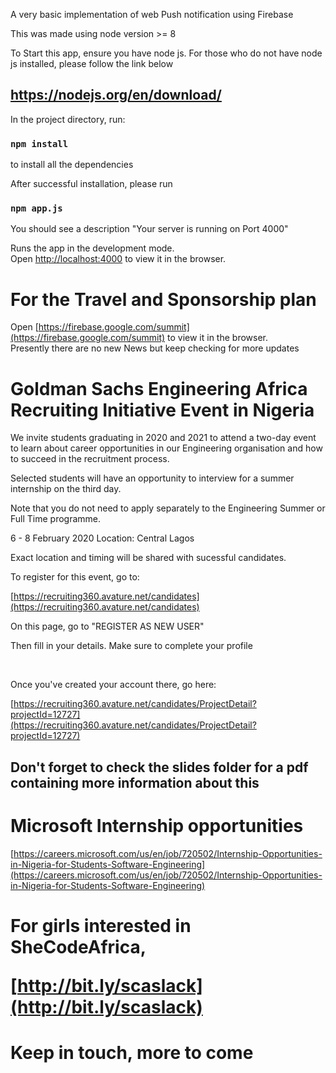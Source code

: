 
A very basic implementation of web Push notification using Firebase

This was made using node version >= 8

To Start this app, ensure you have node js. For those who do not have node js installed, please follow the link below

## https://nodejs.org/en/download/


In the project directory, run:

### `npm install` 
to install all the dependencies


After successful installation, please run 
### `npm app.js` 
You should see a description "Your server is running on Port 4000" <br>

Runs the app in the development mode.<br>
Open [http://localhost:4000](http://localhost:4000) to view it in the browser.

<h1>For the Travel and Sponsorship plan</h1>

Open [https://firebase.google.com/summit](https://firebase.google.com/summit) to view it in the browser.
<br> Presently there are no new News but keep checking for more updates




<h1>Goldman Sachs  Engineering Africa Recruiting Initiative Event in Nigeria </h1>

We invite students graduating in 2020
and 2021 to attend a two-day event to learn 
about career opportunities in our 
Engineering organisation and how  to 
succeed in the recruitment process.

Selected students will have an opportunity 
to interview for a summer internship on 
the third day.

Note that you do not need to apply 
separately to the Engineering Summer or 
Full Time programme. 

 6 - 8 February 2020 
 Location: Central Lagos 

Exact location and timing will be 
shared with sucessful candidates. <br>

To register for this event, go to:

 [https://recruiting360.avature.net/candidates](https://recruiting360.avature.net/candidates)
 


On this page, go to "REGISTER AS NEW USER"

Then fill in your details. Make sure to complete your profile

<br>

Once you've created your account there, go here: 

 [https://recruiting360.avature.net/candidates/ProjectDetail?projectId=12727](https://recruiting360.avature.net/candidates/ProjectDetail?projectId=12727)


## Don't forget to check the slides folder for a pdf containing more information about this


<h1>Microsoft Internship opportunities </h1>

[https://careers.microsoft.com/us/en/job/720502/Internship-Opportunities-in-Nigeria-for-Students-Software-Engineering](https://careers.microsoft.com/us/en/job/720502/Internship-Opportunities-in-Nigeria-for-Students-Software-Engineering)


<h1> For girls interested in SheCodeAfrica, 

[http://bit.ly/scaslack](http://bit.ly/scaslack)



<h1> Keep in touch, more to come </h1>








